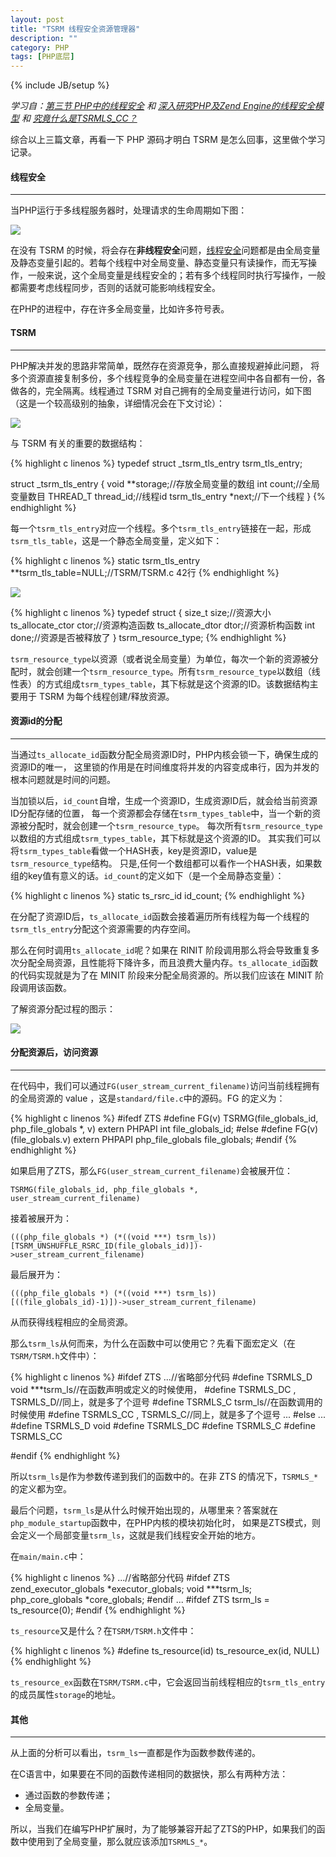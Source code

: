 ```yaml
---
layout: post
title: "TSRM 线程安全资源管理器"
description: ""
category: PHP
tags: [PHP底层]
---
```

{% include JB/setup %}

*学习自：[第三节 PHP中的线程安全](https://github.com/yangxikun/tipi/blob/master/book/chapt08/08-03-zend-thread-safe-in-php.markdown) 和 [深入研究PHP及Zend Engine的线程安全模型](http://blog.codinglabs.org/articles/zend-thread-safety.html) 和 [究竟什么是TSRMLS_CC？](http://www.54chen.com/php-tech/what-is-tsrmls_cc.html)*

综合以上三篇文章，再看一下 PHP 源码才明白 TSRM 是怎么回事，这里做个学习记录。

#### 线程安全
- - -
当PHP运行于多线程服务器时，处理请求的生命周期如下图：

![](/assets/img/201403300101.png)

在没有 TSRM 的时候，将会存在**非线程安全**问题，[线程安全](http://baike.baidu.com/view/1298606.htm)问题都是由全局变量及静态变量引起的。若每个线程中对全局变量、静态变量只有读操作，而无写操作，一般来说，这个全局变量是线程安全的；若有多个线程同时执行写操作，一般都需要考虑线程同步，否则的话就可能影响线程安全。

在PHP的进程中，存在许多全局变量，比如许多符号表。

<!--more-->

#### TSRM
- - -
PHP解决并发的思路非常简单，既然存在资源竞争，那么直接规避掉此问题， 将多个资源直接复制多份，多个线程竞争的全局变量在进程空间中各自都有一份，各做各的，完全隔离。线程通过 TSRM 对自己拥有的全局变量进行访问，如下图（这是一个较高级别的抽象，详细情况会在下文讨论）：

![](/assets/img/201403300102.png)

与 TSRM 有关的重要的数据结构：

{% highlight c linenos %}
typedef struct _tsrm_tls_entry tsrm_tls_entry;

struct _tsrm_tls_entry {
    void **storage;//存放全局变量的数组
    int count;//全局变量数目
    THREAD_T thread_id;//线程id
    tsrm_tls_entry *next;//下一个线程
}
{% endhighlight %}

每一个`tsrm_tls_entry`对应一个线程。多个`tsrm_tls_entry`链接在一起，形成`tsrm_tls_table`，这是一个静态全局变量，定义如下：

{% highlight c linenos %}
static tsrm_tls_entry **tsrm_tls_table=NULL;//TSRM/TSRM.c 42行
{% endhighlight %}

![](/assets/img/201403300103.png)

{% highlight c linenos %}
typedef struct {
    size_t size;//资源大小
    ts_allocate_ctor ctor;//资源构造函数
    ts_allocate_dtor dtor;//资源析构函数
    int done;//资源是否被释放了
} tsrm_resource_type;
{% endhighlight %}

`tsrm_resource_type`以资源（或者说全局变量）为单位，每次一个新的资源被分配时，就会创建一个`tsrm_resource_type`。所有`tsrm_resource_type`以数组（线性表）的方式组成`tsrm_types_table`，其下标就是这个资源的ID。该数据结构主要用于 TSRM 为每个线程创建/释放资源。

#### 资源id的分配
- - -
当通过`ts_allocate_id`函数分配全局资源ID时，PHP内核会锁一下，确保生成的资源ID的唯一， 这里锁的作用是在时间维度将并发的内容变成串行，因为并发的根本问题就是时间的问题。

当加锁以后，`id_count`自增，生成一个资源ID，生成资源ID后，就会给当前资源ID分配存储的位置， 每一个资源都会存储在`tsrm_types_table`中，当一个新的资源被分配时，就会创建一个`tsrm_resource_type`。 每次所有`tsrm_resource_type`以数组的方式组成`tsrm_types_table`，其下标就是这个资源的ID。 其实我们可以将`tsrm_types_table`看做一个HASH表，key是资源ID，value是`tsrm_resource_type`结构。 只是,任何一个数组都可以看作一个HASH表，如果数组的key值有意义的话。`id_count`的定义如下（是一个全局静态变量）：

{% highlight c linenos %}
static ts_rsrc_id id_count;
{% endhighlight %}

在分配了资源ID后，`ts_allocate_id`函数会接着遍历所有线程为每一个线程的`tsrm_tls_entry`分配这个资源需要的内存空间。

那么在何时调用`ts_allocate_id`呢？如果在 RINIT 阶段调用那么将会导致重复多次分配全局资源，且性能将下降许多，而且浪费大量内存。`ts_allocate_id`函数的代码实现就是为了在 MINIT 阶段来分配全局资源的。所以我们应该在 MINIT 阶段调用该函数。

了解资源分配过程的图示：

![](/assets/img/201403300104.png)

#### 分配资源后，访问资源
- - -
在代码中，我们可以通过`FG(user_stream_current_filename)`访问当前线程拥有的全局资源的 value ，这是`standard/file.c`中的源码。FG 的定义为：

{% highlight c linenos %}
#ifedf ZTS
#define FG(v) TSRMG(file_globals_id, php_file_globals *, v)
extern PHPAPI int file_globals_id;
#else
#define FG(v) (file_globals.v)
extern PHPAPI php_file_globals file_globals;
#endif
{% endhighlight %}

如果启用了ZTS，那么`FG(user_stream_current_filename)`会被展开位：

`TSRMG(file_globals_id, php_file_globals *, user_stream_current_filename)`

接着被展开为：

`(((php_file_globals *) (*((void ***) tsrm_ls))[TSRM_UNSHUFFLE_RSRC_ID(file_globals_id)])->user_stream_current_filename)`

最后展开为：

`(((php_file_globals *) (*((void ***) tsrm_ls))[((file_globals_id)-1)])->user_stream_current_filename)`

从而获得线程相应的全局资源。

那么`tsrm_ls`从何而来，为什么在函数中可以使用它？先看下面宏定义（在`TSRM/TSRM.h`文件中）：

{% highlight c linenos %}
#ifdef ZTS
...//省略部分代码
#define TSRMLS_D void ***tsrm_ls//在函数声明或定义的时候使用，
#define TSRMLS_DC , TSRMLS_D//同上，就是多了个逗号
#define TSRMLS_C tsrm_ls//在函数调用的时候使用
#define TSRMLS_CC , TSRMLS_C//同上，就是多了个逗号
...
#else
...
#define TSRMLS_D void
#define TSRMLS_DC
#define TSRMLS_C
#define TSRMLS_CC

#endif
{% endhighlight %}

所以`tsrm_ls`是作为参数传递到我们的函数中的。在非 ZTS 的情况下，`TSRMLS_*`的定义都为空。

最后个问题，`tsrm_ls`是从什么时候开始出现的，从哪里来？答案就在`php_module_startup`函数中，在PHP内核的模块初始化时， 如果是ZTS模式，则会定义一个局部变量`tsrm_ls`，这就是我们线程安全开始的地方。

在`main/main.c`中：

{% highlight c linenos %}
...//省略部分代码
#ifdef ZTS
    zend_executor_globals *executor_globals;
    void ***tsrm_ls;
    php_core_globals *core_globals;
#endif
...
#ifdef ZTS
    tsrm_ls = ts_resource(0);
#endif
{% endhighlight %}

`ts_resource`又是什么？在`TSRM/TSRM.h`文件中：

{% highlight c linenos %}
#define ts_resource(id)                     ts_resource_ex(id, NULL)
{% endhighlight %}

`ts_resource_ex`函数在`TSRM/TSRM.c`中，它会返回当前线程相应的`tsrm_tls_entry`的成员属性`storage`的地址。

#### 其他
- - -
从上面的分析可以看出，`tsrm_ls`一直都是作为函数参数传递的。

在C语言中，如果要在不同的函数传递相同的数据快，那么有两种方法：

* 通过函数的参数传递；
* 全局变量。

所以，当我们在编写PHP扩展时，为了能够兼容开起了ZTS的PHP，如果我们的函数中使用到了全局变量，那么就应该添加`TSRMLS_*`。